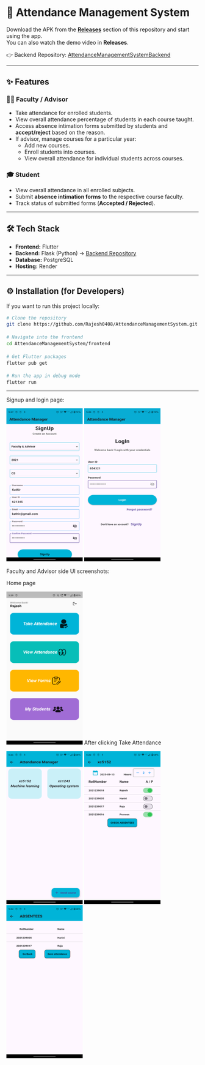 # 📘 Attendance Management System

Download the APK from the **[Releases](https://github.com/Rajesh0408/AttendanceManagementSystem/releases/tag/v1.0.0)** section of this repository and start using the app.  
You can also watch the demo video in **Releases**.


👉 Backend Repository: [AttendanceManagementSystemBackend](https://github.com/Rajesh0408/AttendanceManagementSystemBackend)

---

## ✨ Features

### 👨‍🏫 Faculty / Advisor
- Take attendance for enrolled students.  
- View overall attendance percentage of students in each course taught.  
- Access absence intimation forms submitted by students and **accept/reject** based on the reason.  
- If advisor, manage courses for a particular year:
  - Add new courses.  
  - Enroll students into courses.  
  - View overall attendance for individual students across courses.  

### 🎓 Student
- View overall attendance in all enrolled subjects.  
- Submit **absence intimation forms** to the respective course faculty.  
- Track status of submitted forms (**Accepted / Rejected**).  

---

## 🛠 Tech Stack
- **Frontend:** Flutter  
- **Backend:** Flask (Python) → [Backend Repository](https://github.com/Rajesh0408/AttendanceManagementSystemBackend)  
- **Database:** PostgreSQL  
- **Hosting:** Render  

---



## ⚙️ Installation (for Developers)

If you want to run this project locally:

```bash
# Clone the repository
git clone https://github.com/Rajesh0408/AttendanceManagementSystem.git

# Navigate into the frontend
cd AttendanceManagementSystem/frontend

# Get Flutter packages
flutter pub get

# Run the app in debug mode
flutter run
```
---
Signup and login page:

<img src="lib/assets/images/signup.png" width=200 height=400>          <img src="lib/assets/images/signin.png" width=200 height=400>

Faculty and Advisor side UI screenshots:

Home page

<img src="lib/assets/images/home_page_faculty.png" width=200 height=400> 
After clicking Take Attendance 

<img src="lib/assets/images/courses.png" width=200 height=400> <img src="lib/assets/images/take_attendance.png" width=200 height=400> <img src="lib/assets/images/absentees.png" width=200 height=400>  
